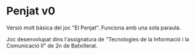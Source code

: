# Penjat v0
Versió molt bàsica del joc "El Penjat". Funciona amb una sola paraula.

Joc desenvolupat dins l'assignatura de "Tecnologies de la Informació i la Comunicació II" de 2n de Batxillerat.


